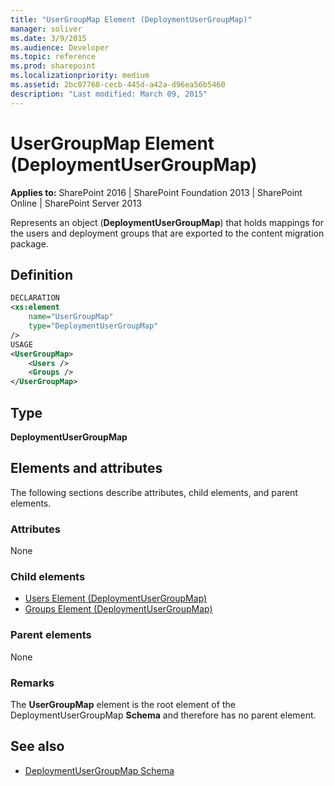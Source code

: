```yaml
---
title: "UserGroupMap Element (DeploymentUserGroupMap)"
manager: soliver
ms.date: 3/9/2015
ms.audience: Developer
ms.topic: reference
ms.prod: sharepoint
ms.localizationpriority: medium
ms.assetid: 2bc07768-cecb-445d-a42a-d96ea56b5460
description: "Last modified: March 09, 2015"
---
```


# UserGroupMap Element (DeploymentUserGroupMap)

**Applies to:** SharePoint 2016 | SharePoint Foundation 2013 | SharePoint Online | SharePoint Server 2013
  
Represents an object (**DeploymentUserGroupMap**) that holds mappings for the users and deployment groups that are exported to the content migration package.

## Definition

```XML
DECLARATION
<xs:element 
    name="UserGroupMap"
    type="DeploymentUserGroupMap" 
/>
USAGE
<UserGroupMap>
    <Users />
    <Groups />
</UserGroupMap>

```

## Type

**DeploymentUserGroupMap**
  
## Elements and attributes

The following sections describe attributes, child elements, and parent elements.

### Attributes

None
   
### Child elements

- [Users Element (DeploymentUserGroupMap)](users-element-deploymentusergroupmap.md) 
- [Groups Element (DeploymentUserGroupMap)](groups-element-deploymentusergroupmap.md) 
   
### Parent elements

None
   
### Remarks

The **UserGroupMap** element is the root element of the DeploymentUserGroupMap **Schema** and therefore has no parent element. 
  
## See also

- [DeploymentUserGroupMap Schema](deploymentusergroupmap-schema.md)

